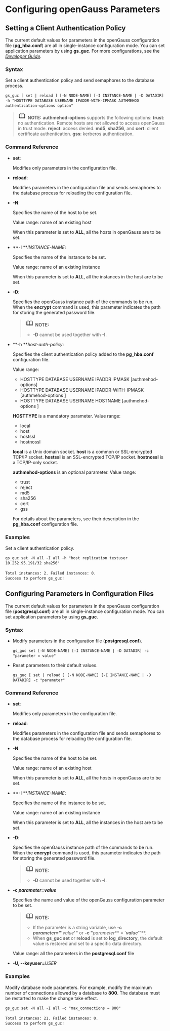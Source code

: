 # Configuring openGauss Parameters<a name="EN-US_TOPIC_0241704229"></a>

## Setting a Client Authentication Policy

The current default values for parameters in the openGauss configuration file \(**pg\_hba.conf**\) are all in single-instance configuration mode. You can set application parameters by using  **gs\_guc**. For more configurations, see the [*Developer Guide*](https://opengauss.org/en/docs/1.0.0/docs/Developerguide/Developerguide.html).

### Syntax

Set a client authentication policy and send semaphores to the database process.

```
gs_guc [ set | reload ] [-N NODE-NAME] [-I INSTANCE-NAME | -D DATADIR] -h "HOSTTYPE DATABASE USERNAME IPADDR-WITH-IPMASK AUTHMEHOD authentication-options option" 
```

>![](public_sys-resources/icon-note.gif) **NOTE:** 
>**authmehod-options**  supports the following options:
>**trust**: no authentication. Remote hosts are not allowed to access openGauss in trust mode.
>**reject**: access denied.
>**md5**,  **sha256**, and  **cert**: client certificate authentication.
>**gss**: kerberos authentication.

### Command Reference

-   **set**:

    Modifies only parameters in the configuration file.

-   **reload**:

    Modifies parameters in the configuration file and sends semaphores to the database process for reloading the configuration file.

-   **-N**:

    Specifies the name of the host to be set.

    Value range: name of an existing host

    When this parameter is set to  **ALL**, all the hosts in openGauss are to be set.

-   **-I **_INSTANCE-NAME_:

    Specifies the name of the instance to be set.

    Value range: name of an existing instance

    When this parameter is set to  **ALL**, all the instances in the host are to be set.

- **-D**:

  Specifies the openGauss instance path of the commands to be run. When the  **encrypt**  command is used, this parameter indicates the path for storing the generated password file.

  >![](public_sys-resources/icon-note.gif) **NOTE:** 
  >
  >-   **-D**  cannot be used together with  **-I**.

-   **-h **_host-auth-policy_:

    Specifies the client authentication policy added to the  **pg\_hba.conf**  configuration file.

    Value range:

    -   HOSTTYPE DATABASE USERNAME IPADDR IPMASK \[authmehod-options\]
    -   HOSTTYPE DATABASE USERNAME IPADDR-WITH-IPMASK \[authmehod-options \]
    -   HOSTTYPE DATABASE USERNAME HOSTNAME \[authmehod-options \]

    **HOSTTYPE**  is a mandatory parameter. Value range:

    -   local
    -   host
    -   hostssl
    -   hostnossl

    **local**  is a Unix domain socket.  **host**  is a common or SSL-encrypted TCP/IP socket.  **hostssl**  is an SSL-encrypted TCP/IP socket.  **hostnossl**  is a TCP/IP-only socket.

    **authmehod-options**  is an optional parameter. Value range:

    -   trust
    -   reject
    -   md5
    -   sha256
    -   cert
    -   gss

    For details about the parameters, see their description in the  **pg\_hba.conf**  configuration file.


### Examples

Set a client authentication policy.

```
gs_guc set -N all -I all -h "host replication testuser 10.252.95.191/32 sha256"

Total instances: 2. Failed instances: 0.
Success to perform gs_guc!
```

## Configuring Parameters in Configuration Files

The current default values for parameters in the openGauss configuration file \(**postgresql.conf**\) are all in single-instance configuration mode. You can set application parameters by using  **gs\_guc**.

### Syntax

-   Modify parameters in the configuration file \(**postgresql.conf**\).

    ```
    gs_guc set [-N NODE-NAME] [-I INSTANCE-NAME | -D DATADIR] -c "parameter = value"
    ```

-   Reset parameters to their default values.

    ```
    gs_guc [ set | reload ] [-N NODE-NAME] [-I INSTANCE-NAME | -D DATADIR] -c "parameter"
    ```


### Command Reference

-   **set**:

    Modifies only parameters in the configuration file.

-   **reload**:

    Modifies parameters in the configuration file and sends semaphores to the database process for reloading the configuration file.

-   **-N**:

    Specifies the name of the host to be set.

    Value range: name of an existing host

    When this parameter is set to  **ALL**, all the hosts in openGauss are to be set.

-   **-I **_INSTANCE-NAME_:

    Specifies the name of the instance to be set.

    Value range: name of an existing instance

    When this parameter is set to  **ALL**, all the instances in the host are to be set.

- **-D**:

    Specifies the openGauss instance path of the commands to be run. When the  **encrypt**  command is used, this parameter indicates the path for storing the generated password file.

    >![](public_sys-resources/icon-note.gif) **NOTE:** 
    >
    >-   **-D**  cannot be used together with  **-I**.

-   **-c _parameter_=_value_**

    Specifies the name and value of the openGauss configuration parameter to be set.

    >![](public_sys-resources/icon-note.gif) **NOTE:**   
    >-   If the parameter is a string variable, use  **-c **_parameter_**="'**_value_**'"**  or  **-c "**_parameter_** = '**_value_**'"**.  
    >-   When  **gs\_guc set**  or  **reload**  is set to  **log\_directory**, the default value is restored and set to a specific data directory.  

    Value range: all the parameters in the  **postgresql.conf**  file

-   **-U, --keyuser=**_USER_

### Examples

Modify database node parameters. For example, modify the maximum number of connections allowed by a database to  **800**. The database must be restarted to make the change take effect.

```
gs_guc set -N all -I all -c "max_connections = 800"

Total instances: 21. Failed instances: 0.
Success to perform gs_guc!
```

